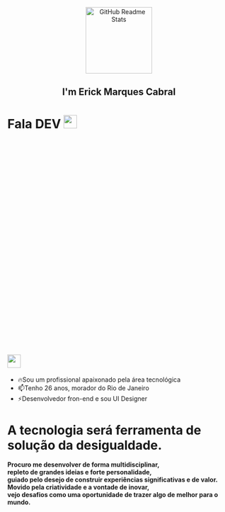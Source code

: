 <p align="center">
 <img heigth="150" Width="150" style="max-width:100%" src="https://raw.githubusercontent.com/MicaelliMedeiros/micaellimedeiros/master/image/computer-illustration.png" align="center" alt="GitHub Readme Stats" />
 <h2 align="center">I'm Erick Marques Cabral</h2>

<h1 align="left">
 Fala DEV 
 <img src="https://raw.githubusercontent.com/kaueMarques/kaueMarques/master/hi.gif" height="30px"/>
<svg viewBox="0 0 128 128">
 <a href="https://www.linkedin.com/in/erick-marques-cabral-999b151b4/">
  <img align="center" heigth="20" Width="30" src="https://cdn.jsdelivr.net/gh/devicons/devicon/icons/linkedin/linkedin-original.svg">
 </a>
</h1>

 - 🔥Sou um profissional apaixonado pela área tecnológica
 - 📫Tenho 26 anos, morador do Rio de Janeiro
 - ⚡Desenvolvedor fron-end e sou UI Designer

 
 <h1>
 <b>A tecnologia será ferramenta de solução da desigualdade.<b>
 </h1>
  
<p>
 Procuro me desenvolver de forma multidisciplinar,</br> repleto de grandes ideias e forte personalidade,</br> guiado pelo desejo de construir experiências significativas e de valor.</br> Movido pela criatividade e a vontade de inovar,</br> vejo desafios como uma oportunidade de trazer algo de melhor para o mundo.
 </p>
